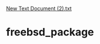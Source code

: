 [New Text Document (2).txt](https://github.com/kelzen1/freebsd_package/files/6987940/New.Text.Document.2.txt)
# freebsd_package
